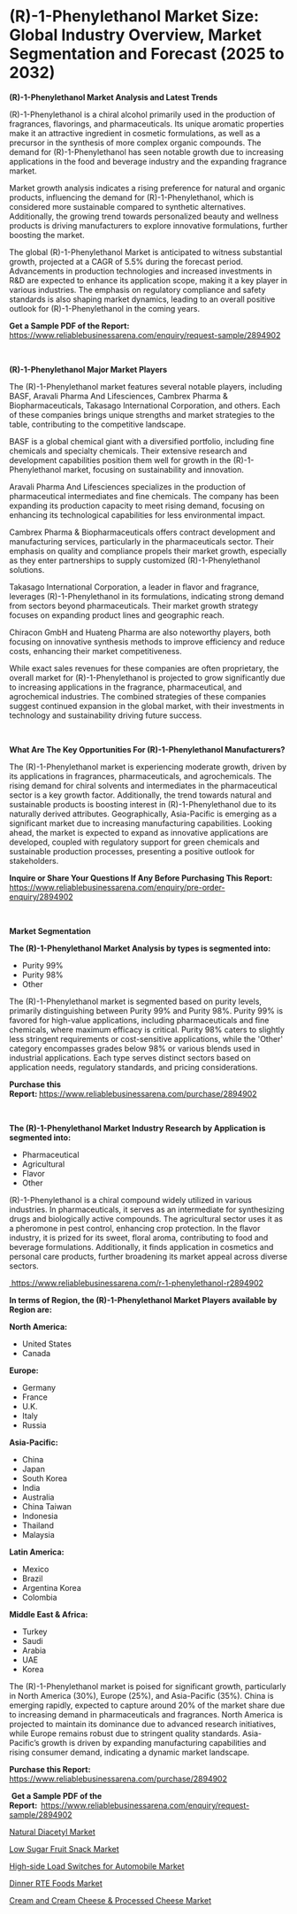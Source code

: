 <p><h1>(R)-1-Phenylethanol Market Size: Global Industry Overview, Market Segmentation and Forecast (2025 to 2032)</h1></p><p><strong>(R)-1-Phenylethanol Market Analysis and Latest Trends</strong></p>
<p><p>(R)-1-Phenylethanol is a chiral alcohol primarily used in the production of fragrances, flavorings, and pharmaceuticals. Its unique aromatic properties make it an attractive ingredient in cosmetic formulations, as well as a precursor in the synthesis of more complex organic compounds. The demand for (R)-1-Phenylethanol has seen notable growth due to increasing applications in the food and beverage industry and the expanding fragrance market.</p><p>Market growth analysis indicates a rising preference for natural and organic products, influencing the demand for (R)-1-Phenylethanol, which is considered more sustainable compared to synthetic alternatives. Additionally, the growing trend towards personalized beauty and wellness products is driving manufacturers to explore innovative formulations, further boosting the market.</p><p>The global (R)-1-Phenylethanol Market is anticipated to witness substantial growth, projected at a CAGR of 5.5% during the forecast period. Advancements in production technologies and increased investments in R&D are expected to enhance its application scope, making it a key player in various industries. The emphasis on regulatory compliance and safety standards is also shaping market dynamics, leading to an overall positive outlook for (R)-1-Phenylethanol in the coming years.</p></p>
<p><strong>Get a Sample PDF of the Report:&nbsp;</strong> <a href="https://www.reliablebusinessarena.com/enquiry/request-sample/2894902?utm_campaign=3001&utm_medium=2&utm_source=Github&utm_content=ia&utm_term=15032025&utm_id=r-1-phenylethanol">https://www.reliablebusinessarena.com/enquiry/request-sample/2894902</a></p>
<p>&nbsp;</p>
<p><strong>(R)-1-Phenylethanol Major Market Players</strong></p>
<p><p>The (R)-1-Phenylethanol market features several notable players, including BASF, Aravali Pharma And Lifesciences, Cambrex Pharma & Biopharmaceuticals, Takasago International Corporation, and others. Each of these companies brings unique strengths and market strategies to the table, contributing to the competitive landscape.</p><p>BASF is a global chemical giant with a diversified portfolio, including fine chemicals and specialty chemicals. Their extensive research and development capabilities position them well for growth in the (R)-1-Phenylethanol market, focusing on sustainability and innovation.</p><p>Aravali Pharma And Lifesciences specializes in the production of pharmaceutical intermediates and fine chemicals. The company has been expanding its production capacity to meet rising demand, focusing on enhancing its technological capabilities for less environmental impact.</p><p>Cambrex Pharma & Biopharmaceuticals offers contract development and manufacturing services, particularly in the pharmaceuticals sector. Their emphasis on quality and compliance propels their market growth, especially as they enter partnerships to supply customized (R)-1-Phenylethanol solutions.</p><p>Takasago International Corporation, a leader in flavor and fragrance, leverages (R)-1-Phenylethanol in its formulations, indicating strong demand from sectors beyond pharmaceuticals. Their market growth strategy focuses on expanding product lines and geographic reach.</p><p>Chiracon GmbH and Huateng Pharma are also noteworthy players, both focusing on innovative synthesis methods to improve efficiency and reduce costs, enhancing their market competitiveness.</p><p>While exact sales revenues for these companies are often proprietary, the overall market for (R)-1-Phenylethanol is projected to grow significantly due to increasing applications in the fragrance, pharmaceutical, and agrochemical industries. The combined strategies of these companies suggest continued expansion in the global market, with their investments in technology and sustainability driving future success.</p></p>
<p>&nbsp;</p>
<p><strong>What Are The Key Opportunities For (R)-1-Phenylethanol Manufacturers?</strong></p>
<p><p>The (R)-1-Phenylethanol market is experiencing moderate growth, driven by its applications in fragrances, pharmaceuticals, and agrochemicals. The rising demand for chiral solvents and intermediates in the pharmaceutical sector is a key growth factor. Additionally, the trend towards natural and sustainable products is boosting interest in (R)-1-Phenylethanol due to its naturally derived attributes. Geographically, Asia-Pacific is emerging as a significant market due to increasing manufacturing capabilities. Looking ahead, the market is expected to expand as innovative applications are developed, coupled with regulatory support for green chemicals and sustainable production processes, presenting a positive outlook for stakeholders.</p></p>
<p><strong>Inquire or Share Your Questions If Any Before Purchasing This Report:</strong> <a href="https://www.reliablebusinessarena.com/enquiry/pre-order-enquiry/2894902?utm_campaign=3001&utm_medium=2&utm_source=Github&utm_content=ia&utm_term=15032025&utm_id=r-1-phenylethanol">https://www.reliablebusinessarena.com/enquiry/pre-order-enquiry/2894902</a></p>
<p>&nbsp;</p>
<p><strong>Market Segmentation</strong></p>
<p><strong>The (R)-1-Phenylethanol Market Analysis by types is segmented into:</strong></p>
<p><ul><li>Purity 99%</li><li>Purity 98%</li><li>Other</li></ul></p>
<p><p>The (R)-1-Phenylethanol market is segmented based on purity levels, primarily distinguishing between Purity 99% and Purity 98%. Purity 99% is favored for high-value applications, including pharmaceuticals and fine chemicals, where maximum efficacy is critical. Purity 98% caters to slightly less stringent requirements or cost-sensitive applications, while the 'Other' category encompasses grades below 98% or various blends used in industrial applications. Each type serves distinct sectors based on application needs, regulatory standards, and pricing considerations.</p></p>
<p><strong>Purchase this Report:&nbsp;</strong><a href="https://www.reliablebusinessarena.com/purchase/2894902?utm_campaign=3001&utm_medium=2&utm_source=Github&utm_content=ia&utm_term=15032025&utm_id=r-1-phenylethanol">https://www.reliablebusinessarena.com/purchase/2894902</a></p>
<p>&nbsp;</p>
<p><strong>The (R)-1-Phenylethanol Market Industry Research by Application is segmented into:</strong></p>
<p><ul><li>Pharmaceutical</li><li>Agricultural</li><li>Flavor</li><li>Other</li></ul></p>
<p><p>(R)-1-Phenylethanol is a chiral compound widely utilized in various industries. In pharmaceuticals, it serves as an intermediate for synthesizing drugs and biologically active compounds. The agricultural sector uses it as a pheromone in pest control, enhancing crop protection. In the flavor industry, it is prized for its sweet, floral aroma, contributing to food and beverage formulations. Additionally, it finds application in cosmetics and personal care products, further broadening its market appeal across diverse sectors.</p></p>
<p><a href="https://www.reliablebusinessarena.com/r-1-phenylethanol-r2894902?utm_campaign=3001&utm_medium=2&utm_source=Github&utm_content=ia&utm_term=15032025&utm_id=r-1-phenylethanol">&nbsp;https://www.reliablebusinessarena.com/r-1-phenylethanol-r2894902</a></p>
<p><strong>In terms of Region, the (R)-1-Phenylethanol Market Players available by Region are:</strong></p>
<p>
    <p> <strong> North America: </strong>
        <ul>
            <li>United States</li>
            <li>Canada</li>
        </ul>
        </p> 
    <p> <strong> Europe: </strong>
        <ul>
            <li>Germany</li>
            <li>France</li>
            <li>U.K.</li>
            <li>Italy</li>
            <li>Russia</li>
        </ul>
        </p> 
    <p> <strong> Asia-Pacific: </strong>
        <ul>
            <li>China</li>
            <li>Japan</li>
            <li>South Korea</li>
            <li>India</li>
            <li>Australia</li>
            <li>China Taiwan</li>
            <li>Indonesia</li>
            <li>Thailand</li>
            <li>Malaysia</li>
        </ul>
        </p> 
    <p> <strong> Latin America: </strong>
        <ul>
            <li>Mexico</li>
            <li>Brazil</li>
            <li>Argentina Korea</li>
            <li>Colombia</li>
        </ul>
        </p> 
    <p> <strong> Middle East & Africa: </strong>
        <ul>
            <li>Turkey</li>
            <li>Saudi</li>
            <li>Arabia</li>
            <li>UAE</li>
            <li>Korea</li>
        </ul>
    </p>
    </p>
<p><p>The (R)-1-Phenylethanol market is poised for significant growth, particularly in North America (30%), Europe (25%), and Asia-Pacific (35%). China is emerging rapidly, expected to capture around 20% of the market share due to increasing demand in pharmaceuticals and fragrances. North America is projected to maintain its dominance due to advanced research initiatives, while Europe remains robust due to stringent quality standards. Asia-Pacific’s growth is driven by expanding manufacturing capabilities and rising consumer demand, indicating a dynamic market landscape.</p></p>
<p><strong>Purchase this Report: </strong><a href="https://www.reliablebusinessarena.com/purchase/2894902?utm_campaign=3001&utm_medium=2&utm_source=Github&utm_content=ia&utm_term=15032025&utm_id=r-1-phenylethanol">https://www.reliablebusinessarena.com/purchase/2894902</a></p>
<p>&nbsp;<strong>Get a Sample PDF of the Report:&nbsp;&nbsp;</strong><a href="https://www.reliablebusinessarena.com/enquiry/request-sample/2894902?utm_campaign=3001&utm_medium=2&utm_source=Github&utm_content=ia&utm_term=15032025&utm_id=r-1-phenylethanol">https://www.reliablebusinessarena.com/enquiry/request-sample/2894902</a></p>
<p><strong></strong></p>
<p><p><a href="https://www.linkedin.com/pulse/market-overview-natural-diacetyl-projected-grow-55-cagr-cpqpc?utm_campaign=3001&utm_medium=2&utm_source=Github&utm_content=ia&utm_term=15032025&utm_id=r-1-phenylethanol">Natural Diacetyl Market</a></p><p><a href="https://www.linkedin.com/pulse/low-sugar-fruit-snack-market-insights-report-company-specific-0dtkc?utm_campaign=3001&utm_medium=2&utm_source=Github&utm_content=ia&utm_term=15032025&utm_id=r-1-phenylethanol">Low Sugar Fruit Snack Market</a></p><p><a href="https://github.com/aidelndasse/Market-Research-Report-List-1/blob/main/high-side-load-switches-for-automobile-market.md?utm_campaign=3001&utm_medium=2&utm_source=Github&utm_content=ia&utm_term=15032025&utm_id=r-1-phenylethanol">High-side Load Switches for Automobile Market</a></p><p><a href="https://www.linkedin.com/pulse/navigating-global-dinner-rte-foods-market-from-trends-vgy4c?utm_campaign=3001&utm_medium=2&utm_source=Github&utm_content=ia&utm_term=15032025&utm_id=r-1-phenylethanol">Dinner RTE Foods Market</a></p><p><a href="https://www.linkedin.com/pulse/analytics-driven-insights-cream-cheese-processed-market-revenue-m4nve?utm_campaign=3001&utm_medium=2&utm_source=Github&utm_content=ia&utm_term=15032025&utm_id=r-1-phenylethanol">Cream and Cream Cheese & Processed Cheese Market</a></p></p>